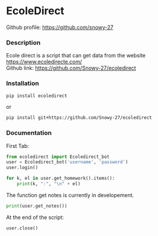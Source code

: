 # EcoleDirect
Github profile: https://github.com/snowy-27

### Description
Ecole direct is a script that can get data from the website https://www.ecoledirecte.com/
<br>
Github link: https://github.com/Snowy-27/ecoledirect

### Installation
```sh
pip install ecoledirect
```
or 
```sh
pip install git+https://github.com/Snowy-27/ecoledirect
```

### Documentation

First Tab:
```py
from ecoledirect import Ecoledirect_bot
user = Ecoledirect_bot('username', 'password')
user.login()
```
```py
for k, el in user.get_homework().items():
    print(k, ":", "\n" + el)
```
The function get notes is currently in developement. 
```py
print(user.get_notes()) 
```
At the end of the script: 
```py
user.close()
```
